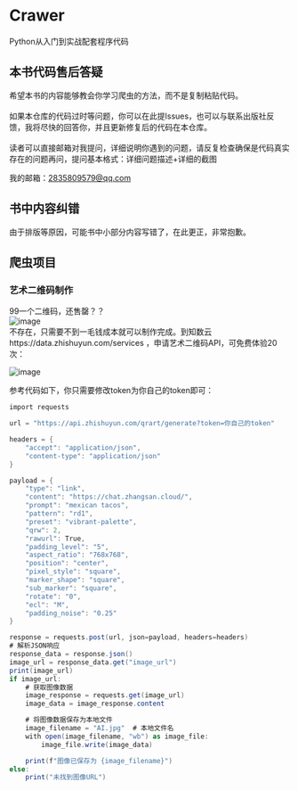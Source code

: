 # Crawer
Python从入门到实战配套程序代码

## 本书代码售后答疑
希望本书的内容能够教会你学习爬虫的方法，而不是复制粘贴代码。
<br><br>
如果本仓库的代码过时等问题，你可以在此提Issues，也可以与联系出版社反馈，我将尽快的回答你，并且更新修复后的代码在本仓库。
<br><br>
读者可以直接邮箱对我提问，详细说明你遇到的问题，请反复检查确保是代码真实存在的问题再问，提问基本格式：详细问题描述+详细的截图

我的邮箱：2835809579@qq.com
## 书中内容纠错
由于排版等原因，可能书中小部分内容写错了，在此更正，非常抱歉。


## 爬虫项目
### 艺术二维码制作
99一个二维码，还售罄？？
<br>
![image](https://github.com/sfvsfv/Crawer/assets/62045791/8d9a74ec-4675-4320-b90a-4a8c651e4a56)
<br>
不存在，只需要不到一毛钱成本就可以制作完成。到知数云https://data.zhishuyun.com/services ，申请艺术二维码API，可免费体验20次：

![image](https://github.com/sfvsfv/Crawer/assets/62045791/a1393d79-346d-4f5a-a51a-41b45ef97dad)

参考代码如下，你只需要修改token为你自己的token即可：
```csharp
import requests

url = "https://api.zhishuyun.com/qrart/generate?token=你自己的token"

headers = {
    "accept": "application/json",
    "content-type": "application/json"
}

payload = {
    "type": "link",
    "content": "https://chat.zhangsan.cloud/",
    "prompt": "mexican tacos",
    "pattern": "rd1",
    "preset": "vibrant-palette",
    "qrw": 2,
    "rawurl": True,
    "padding_level": "5",
    "aspect_ratio": "768x768",
    "position": "center",
    "pixel_style": "square",
    "marker_shape": "square",
    "sub_marker": "square",
    "rotate": "0",
    "ecl": "M",
    "padding_noise": "0.25"
}

response = requests.post(url, json=payload, headers=headers)
# 解析JSON响应
response_data = response.json()
image_url = response_data.get("image_url")
print(image_url)
if image_url:
    # 获取图像数据
    image_response = requests.get(image_url)
    image_data = image_response.content

    # 将图像数据保存为本地文件
    image_filename = "AI.jpg"  # 本地文件名
    with open(image_filename, "wb") as image_file:
        image_file.write(image_data)

    print(f"图像已保存为 {image_filename}")
else:
    print("未找到图像URL")
```


